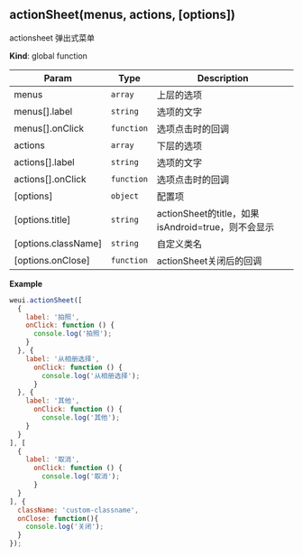 <a name="actionSheet"></a>

## actionSheet(menus, actions, [options])
actionsheet 弹出式菜单

**Kind**: global function  

| Param | Type | Description |
| --- | --- | --- |
| menus | <code>array</code> | 上层的选项 |
| menus[].label | <code>string</code> | 选项的文字 |
| menus[].onClick | <code>function</code> | 选项点击时的回调 |
| actions | <code>array</code> | 下层的选项 |
| actions[].label | <code>string</code> | 选项的文字 |
| actions[].onClick | <code>function</code> | 选项点击时的回调 |
| [options] | <code>object</code> | 配置项 |
| [options.title] | <code>string</code> | actionSheet的title，如果isAndroid=true，则不会显示 |
| [options.className] | <code>string</code> | 自定义类名 |
| [options.onClose] | <code>function</code> | actionSheet关闭后的回调 |

**Example**  
```js
weui.actionSheet([
  {
    label: '拍照',
    onClick: function () {
      console.log('拍照');
    }
  }, {
    label: '从相册选择',
      onClick: function () {
        console.log('从相册选择');
      }
  }, {
    label: '其他',
      onClick: function () {
        console.log('其他');
    }
  }
], [
  {
    label: '取消',
      onClick: function () {
        console.log('取消');
      }
  }
], {
  className: 'custom-classname',
  onClose: function(){
    console.log('关闭');
  }
});
```

